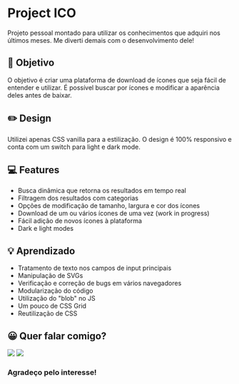 # Project ICO

Projeto pessoal montado para utilizar os conhecimentos que adquiri nos últimos meses. Me diverti demais com o desenvolvimento dele!

## 🚀 Objetivo

O objetivo é criar uma plataforma de download de ícones que seja fácil de entender e utilizar. É possível buscar por ícones e modificar a aparência deles antes de baixar.

## ✏️ Design

Utilizei apenas CSS vanilla para a estilização. O design é 100% responsivo e conta com um switch para light e dark mode.

## 💻 Features

* Busca dinâmica que retorna os resultados em tempo real
* Filtragem dos resultados com categorias
* Opções de modificação de tamanho, largura e cor dos ícones
* Download de um ou vários ícones de uma vez (work in progress)
* Fácil adição de novos ícones à plataforma
* Dark e light modes

## 💡 Aprendizado

* Tratamento de texto nos campos de input principais
* Manipulação de SVGs
* Verificação e correção de bugs em vários navegadores
* Modularização do código
* Utilização do "blob" no JS
* Um pouco de CSS Grid
* Reutilização de CSS

## 😀 Quer falar comigo?

<a href="https://www.linkedin.com/in/douglasdduarte" alt="Linkedin">
<img src="https://img.shields.io/badge/-Linkedin-0e76a8?style=flat-square&logo=Linkedin&logoColor=white&link=https://www.linkedin.com/in/douglasdduarte" /></a>

<a href="https://api.whatsapp.com/send?phone=5551993669592" alt="WhatsApp">
<img src="https://img.shields.io/badge/-WhatsApp-25d366?style=flat-square&labelColor=25d366&logo=whatsapp&logoColor=white&link=https://api.whatsapp.com/send?phone=5551993669592"/></a> 

### Agradeço pelo interesse!